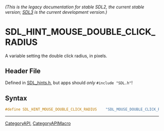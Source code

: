 ###### (This is the legacy documentation for stable SDL2, the current stable version; [SDL3](https://wiki.libsdl.org/SDL3/) is the current development version.)
# SDL_HINT_MOUSE_DOUBLE_CLICK_RADIUS

A variable setting the double click radius, in pixels.

## Header File

Defined in [SDL_hints.h](https://github.com/libsdl-org/SDL/blob/SDL2/include/SDL_hints.h), but apps should _only_ `#include "SDL.h"`!

## Syntax

```c
#define SDL_HINT_MOUSE_DOUBLE_CLICK_RADIUS    "SDL_MOUSE_DOUBLE_CLICK_RADIUS"
```

----
[CategoryAPI](CategoryAPI), [CategoryAPIMacro](CategoryAPIMacro)

